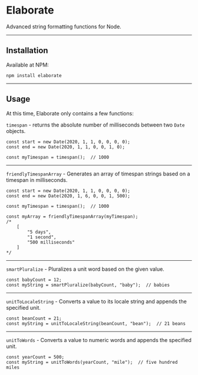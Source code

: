 # Elaborate

Advanced string formatting functions for Node.

---

## Installation

Available at NPM:

`npm install elaborate`

---

## Usage

At this time, Elaborate only contains a few functions:

`timespan` - returns the absolute number of milliseconds between two `Date` objects.

```
const start = new Date(2020, 1, 1, 0, 0, 0, 0);
const end = new Date(2020, 1, 1, 0, 0, 1, 0);

const myTimespan = timespan();  // 1000
```

---

`friendlyTimespanArray` - Generates an array of timespan strings based on a timespan in milliseconds.

```
const start = new Date(2020, 1, 1, 0, 0, 0, 0);
const end = new Date(2020, 1, 6, 0, 0, 1, 500);

const myTimespan = timespan();  // 1000

const myArray = friendlyTimespanArray(myTimespan);
/*
	[
		"5 days",
		"1 second",
		"500 milliseconds"
	]
*/
```

---

`smartPluralize` - Pluralizes a unit word based on the given value.

```
const babyCount = 12;
const myString = smartPluralize(babyCount, "baby");  // babies
```

---

`unitToLocaleString` - Converts a value to its locale string and appends the specified unit.

```
const beanCount = 21;
const myString = unitToLocaleString(beanCount, "bean");  // 21 beans
```

---

`unitToWords` - Converts a value to numeric words and appends the specified unit.

```
const yearCount = 500;
const myString = unitToWords(yearCount, "mile");  // five hundred miles
```
